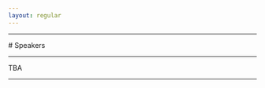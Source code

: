 ```yaml
---
layout: regular
---
```


<hr style="clear: both;" />
# Speakers
<hr style="clear: both;" />
TBA
<hr style="clear: both;" />
